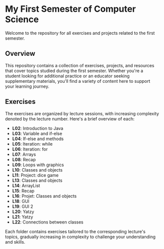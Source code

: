 # My First Semester of Computer Science

Welcome to the repository for all exercises and projects related to the first semester.

## Overview

This repository contains a collection of exercises, projects, and resources that cover topics studied during the first
semester. Whether you're a student looking for additional practice or an educator seeking supplementary materials,
you'll find a variety of content here to support your learning journey.

## Exercises

The exercises are organized by lecture sessions, with increasing complexity denoted by the lecture number. Here's a
brief overview of each:

- **L02**: Introduction to Java
- **L03**: Variable and if-else
- **L04**: If-else and methods
- **L05**: Iteration: while
- **L06**: Iteration: for
- **L07**: Arrays
- **L08**: Recap
- **L09**: Loops with graphics
- **L10**: Classes and objects
- **L11**: Project: dice game
- **L13**: Classes and objects
- **L14**: ArrayList
- **L15**: Recap
- **L16**: Projet: Classes and objects
- **L18**: GUI
- **L19**: GUI 2
- **L20**: Yatzy
- **L21**: Yatzy
- **L22**: Connections between classes

Each folder contains exercises tailored to the corresponding lecture's topics, gradually increasing in complexity to
challenge your understanding and skills.
